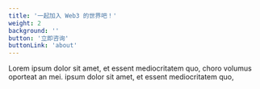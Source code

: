 ```yaml
---
title: '一起加入 Web3 的世界吧！'
weight: 2
background: ''
button: '立即咨询'
buttonLink: 'about'
---
```


Lorem ipsum dolor sit amet, et essent mediocritatem quo, choro volumus oporteat an mei. ipsum dolor sit amet, et essent mediocritatem quo,
